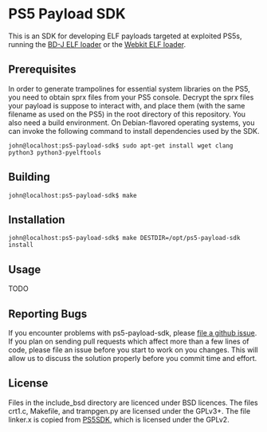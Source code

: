 # PS5 Payload SDK
This is an SDK for developing ELF payloads targeted at exploited PS5s, running
the [BD-J ELF loader][bjd-elf] or the [Webkit ELF loader][webkit-elf].

## Prerequisites
In order to generate trampolines for essential system libraries on the PS5, you
need to obtain sprx files from your PS5 console. Decrypt the sprx files your
payload is suppose to interact with, and place them (with the same filename as
used on the PS5) in the root directory of this repository. You also need a build
environment. On Debian-flavored operating systems, you can invoke the following
command to install dependencies used by the SDK.
```console
john@localhost:ps5-payload-sdk$ sudo apt-get install wget clang python3 python3-pyelftools
```

## Building
```console
john@localhost:ps5-payload-sdk$ make
```

## Installation
```console
john@localhost:ps5-payload-sdk$ make DESTDIR=/opt/ps5-payload-sdk install
```

## Usage
TODO

## Reporting Bugs
If you encounter problems with ps5-payload-sdk, please [file a github issue][issues].
If you plan on sending pull requests which affect more than a few lines of code,
please file an issue before you start to work on you changes. This will allow us
to discuss the solution properly before you commit time and effort.

## License
Files in the include_bsd directory are licenced under BSD licences. The files
crt1.c, Makefile, and trampgen.py are licensed under the GPLv3+. The file
linker.x is copied from [PS5SDK][PS5SDK], which is licensed under the GPLv2.

[issues]: https://github.com/john-tornblom/ps5-payload-sdk/issues/new
[bjd-elf]: https://github.com/john-tornblom/bdj-sdk/tree/master/samples/ps5-elf-loader
[webkit-elf]: https://github.com/Cryptogenic/PS5-IPV6-Kernel-Exploit
[PS5SDK]: https://github.com/PS5Dev/PS5SDK
